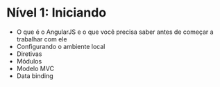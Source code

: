Nível 1: Iniciando
==================

- O que é o AngularJS e o que você precisa saber antes de começar a trabalhar com ele
- Configurando o ambiente local
- Diretivas
- Módulos
- Modelo MVC
- Data binding
